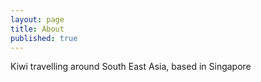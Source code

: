 ```yaml
---
layout: page
title: About
published: true
---
```


Kiwi travelling around South East Asia, based in Singapore